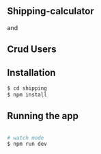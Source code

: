 ## Shipping-calculator

and

## Crud Users 

## Installation

```bash
$ cd shipping
$ npm install
```

## Running the app

```bash

# watch mode
$ npm run dev

```
